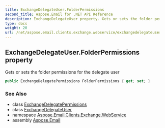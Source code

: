 ```yaml
---
title: ExchangeDelegateUser.FolderPermissions
second_title: Aspose.Email for .NET API Reference
description: ExchangeDelegateUser property. Gets or sets the folder permissions for the delegate user
type: docs
weight: 20
url: /net/aspose.email.clients.exchange.webservice/exchangedelegateuser/folderpermissions/
---
```

## ExchangeDelegateUser.FolderPermissions property

Gets or sets the folder permissions for the delegate user

```csharp
public ExchangeDelegatePermissions FolderPermissions { get; set; }
```

### See Also

* class [ExchangeDelegatePermissions](../../exchangedelegatepermissions/)
* class [ExchangeDelegateUser](../)
* namespace [Aspose.Email.Clients.Exchange.WebService](../../exchangedelegateuser/)
* assembly [Aspose.Email](../../../)


